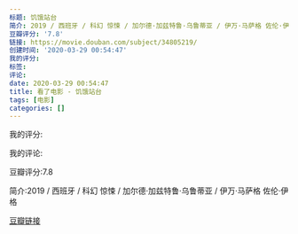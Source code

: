 ```yaml
---
标题: 饥饿站台
简介: 2019 / 西班牙 / 科幻 惊悚 / 加尔德·加兹特鲁·乌鲁蒂亚 / 伊万·马萨格 佐伦·伊格
豆瓣评分: '7.8'
链接: https://movie.douban.com/subject/34805219/
创建时间: '2020-03-29 00:54:47'
我的评分:
标签:
评论:
date: 2020-03-29 00:54:47
title: 看了电影 - 饥饿站台
tags: [电影]
categories: []
---
```


我的评分:

我的评论:

豆瓣评分:7.8

简介:2019 / 西班牙 / 科幻 惊悚 / 加尔德·加兹特鲁·乌鲁蒂亚 / 伊万·马萨格 佐伦·伊格

[豆瓣链接](https://movie.douban.com/subject/34805219/)

